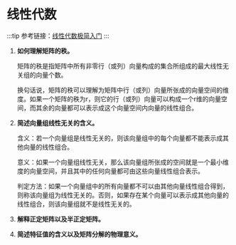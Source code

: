 # 线性代数

:::tip
参考链接：[线性代数极简入门](https://zhuanlan.zhihu.com/p/360522408)
:::

1. **如何理解矩阵的秩。**

   矩阵的秩是指矩阵中所有非零行（或列）向量构成的集合所组成的最大线性无关组的向量个数。

   换句话说，矩阵的秩可以理解为矩阵中行（或列）向量所张成的向量空间的维度。如果一个矩阵的秩为r，则它的行（或列）向量可以构成一个r维的向量空间，而其余的向量都可以表示成这个向量空间内向量的线性组合。

2. **简述向量组线性无关的含义。**

   含义：若一个向量组是线性无关的，则该向量组中的每个向量都不能表示成其他向量的线性组合。

   意义：如果一个向量组线性无关，那么该向量组所张成的空间就是一个最小维度的向量空间，并且其中的任何向量都可由这些向量线性组合表示。

   判定方法：如果一个向量组中的所有向量都不可以由其他向量线性组合得到，则称该向量组为线性无关的。否则，如果存在某个向量可以表示成其他向量的线性组合，则该向量组就不是线性无关的。

3. **解释正定矩阵以及半正定矩阵。**

4. **简述特征值的含义以及矩阵分解的物理意义。**
